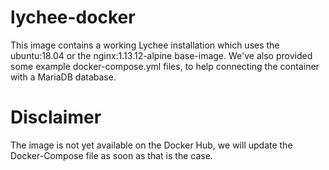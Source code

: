 # lychee-docker
This image contains a working Lychee installation which uses the ubuntu:18.04 or the nginx:1.13.12-alpine base-image.
We've also provided some example docker-compose.yml files, to help connecting the container with a MariaDB database.

# Disclaimer
The image is not yet available on the Docker Hub, we will update the Docker-Compose file as soon as that is the case.
